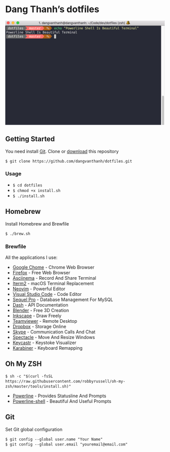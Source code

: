 # Dang Thanh’s dotfiles

![](screenshot.png)

## Getting Started

You need install [Git](https://git-scm.com/). Clone or [download](https://github.com/dangvanthanh/dotfiles/archive/master.zip) this repository

```shell
$ git clone https://github.com/dangvanthanh/dotfiles.git
```

### Usage

- `$ cd dotfiles`
- `$ chmod +x install.sh`
- `$ ./install.sh`

## Homebrew

Install Homebrew and Brewfile

```shell
$ ./brew.sh
```

### Brewfile

All the applications I use:

- [Google Chome](https://www.google.com/chrome/) - Chrome Web Browser
- [Firefox](https://www.mozilla.org/en-US/firefox/new/) - Free Web Browser
- [Asciinema](https://asciinema.org/) - Record And Share Terminal
- [Iterm2](https://www.iterm2.com/) - macOS Terminal Replacement
- [Neovim](https://github.com/neovim/neovim) - Powerful Editor
- [Visual Studio Code](https://code.visualstudio.com/) - Code Editor
- [Sequel Pro](https://www.sequelpro.com/) - Database Management For MySQL
- [Dash](https://kapeli.com/dash) - API Documentation
- [Blender](https://www.blender.org/) - Free 3D Creation
- [Inkscape](https://inkscape.org/en/) - Draw Freely
- [Teamviewer](https://www.teamviewer.com/en/) - Remote Desktop
- [Dropbox](https://www.dropbox.com/) - Storage Online
- [Skype](https://www.skype.com/en/) - Communication Calls And Chat
- [Spectacle](https://www.spectacleapp.com/) - Move And Resize Windows
- [Keycastr](https://github.com/keycastr/keycastr) - Keystoke Visualizer
- [Karabiner](https://pqrs.org/osx/karabiner/) - Keyboard Remapping

## Oh My ZSH

```shell
$ sh -c "$(curl -fsSL https://raw.githubusercontent.com/robbyrussell/oh-my-zsh/master/tools/install.sh)"
```

- [Powerline](https://github.com/powerline/powerline) - Provides Statusline And Prompts
- [Powerline-shell](https://github.com/b-ryan/powerline-shell) - Beautiful And Useful Prompts

## Git

Set Git global configuration

```shell
$ git config --global user.name "Your Name"
$ git config --global user.email "youremail@email.com"
```
